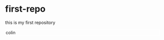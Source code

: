 # first-repo
this is my first repository
<br>
<div style='border: 2px white solid;'>
  colin
</div>
